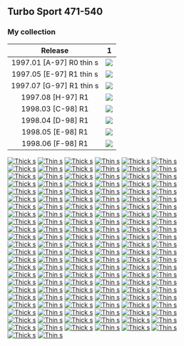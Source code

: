 ## Turbo Sport 471-540

### My collection

|         Release          |                                                             1                                                              |
|:------------------------:|:--------------------------------------------------------------------------------------------------------------------------:|
| 1997.01 [A-97] R0 thin s | [<img src='/collection/gum_wrappers/kent/turbo//missed_outer.png'>](/collection/gum_wrappers/kent/turbo//missed_outer.png) |
| 1997.05 [E-97] R1 thin s | [<img src='/collection/gum_wrappers/kent/turbo//missed_outer.png'>](/collection/gum_wrappers/kent/turbo//missed_outer.png) |
| 1997.07 [G-97] R1 thin s |    [<img src='thumbnails/outer/1997_07{G-97}[1]R1_thin_s/1.5.png'>](thumbnails/outer/1997_07{G-97}[1]R1_thin_s/1.5.png)    |
|    1997.08 [H-97] R1     |           [<img src='thumbnails/outer/1997_08{H-97}[1]R1/1.5.png'>](thumbnails/outer/1997_08{H-97}[1]R1/1.5.png)           |
|    1998.03 [C-98] R1     | [<img src='/collection/gum_wrappers/kent/turbo//missed_outer.png'>](/collection/gum_wrappers/kent/turbo//missed_outer.png) |
|    1998.04 [D-98] R1     |           [<img src='thumbnails/outer/1998_04{D-98}[1]R1/1.5.png'>](thumbnails/outer/1998_04{D-98}[1]R1/1.5.png)           |
|    1998.05 [E-98] R1     | [<img src='/collection/gum_wrappers/kent/turbo//missed_outer.png'>](/collection/gum_wrappers/kent/turbo//missed_outer.png) |
|    1998.06 [F-98] R1     | [<img src='/collection/gum_wrappers/kent/turbo//missed_outer.png'>](/collection/gum_wrappers/kent/turbo//missed_outer.png) |

<span style="display: inline-block;">
	<a href='thumbnails/inner/471.thick_s.5.png' title='Thick s'><img src='thumbnails/inner/471.thick_s.5.png' alt='Thick s'></a>
	<a href='thumbnails/inner/471.thin_s.4.png' title='Thin s'><img src='thumbnails/inner/471.thin_s.4.png' alt='Thin s'></a>
</span>
<span style="display: inline-block;">
	<a href='thumbnails/inner/472.thick_s.4.png' title='Thick s'><img src='thumbnails/inner/472.thick_s.4.png' alt='Thick s'></a>
	<a href='thumbnails/inner/472.thin_s.4.png' title='Thin s'><img src='thumbnails/inner/472.thin_s.4.png' alt='Thin s'></a>
</span>
<span style="display: inline-block;">
	<a href='thumbnails/inner/473.thick_s.4.png' title='Thick s'><img src='thumbnails/inner/473.thick_s.4.png' alt='Thick s'></a>
	<a href='thumbnails/inner/473.thin_s.5.png' title='Thin s'><img src='thumbnails/inner/473.thin_s.5.png' alt='Thin s'></a>
</span>
<span style="display: inline-block;">
	<a href='thumbnails/inner/474.thick_s.4.png' title='Thick s'><img src='thumbnails/inner/474.thick_s.4.png' alt='Thick s'></a>
	<a href='thumbnails/inner/474.thin_s.5.png' title='Thin s'><img src='thumbnails/inner/474.thin_s.5.png' alt='Thin s'></a>
</span>
<span style="display: inline-block;">
	<a href='thumbnails/inner/475.thick_s.5.png' title='Thick s'><img src='thumbnails/inner/475.thick_s.5.png' alt='Thick s'></a>
	<a href='thumbnails/inner/475.thin_s.5.png' title='Thin s'><img src='thumbnails/inner/475.thin_s.5.png' alt='Thin s'></a>
</span>
<span style="display: inline-block;">
	<a href='thumbnails/inner/476.thick_s.0.png' title='Thick s'><img src='thumbnails/inner/476.thick_s.0.png' alt='Thick s'></a>
	<a href='thumbnails/inner/476.thin_s.5.png' title='Thin s'><img src='thumbnails/inner/476.thin_s.5.png' alt='Thin s'></a>
</span>
<span style="display: inline-block;">
	<a href='thumbnails/inner/477.thick_s.5.png' title='Thick s'><img src='thumbnails/inner/477.thick_s.5.png' alt='Thick s'></a>
	<a href='thumbnails/inner/477.thin_s.5.png' title='Thin s'><img src='thumbnails/inner/477.thin_s.5.png' alt='Thin s'></a>
</span>
<span style="display: inline-block;">
	<a href='thumbnails/inner/478.thick_s.4.png' title='Thick s'><img src='thumbnails/inner/478.thick_s.4.png' alt='Thick s'></a>
	<a href='thumbnails/inner/478.thin_s.4.png' title='Thin s'><img src='thumbnails/inner/478.thin_s.4.png' alt='Thin s'></a>
</span>
<span style="display: inline-block;">
	<a href='thumbnails/inner/479.thick_s.4.png' title='Thick s'><img src='thumbnails/inner/479.thick_s.4.png' alt='Thick s'></a>
	<a href='thumbnails/inner/479.thin_s.5.png' title='Thin s'><img src='thumbnails/inner/479.thin_s.5.png' alt='Thin s'></a>
</span>
<span style="display: inline-block;">
	<a href='thumbnails/inner/480.thick_s.4.png' title='Thick s'><img src='thumbnails/inner/480.thick_s.4.png' alt='Thick s'></a>
	<a href='thumbnails/inner/480.thin_s.5.png' title='Thin s'><img src='thumbnails/inner/480.thin_s.5.png' alt='Thin s'></a>
</span>
<span style="display: inline-block;">
	<a href='thumbnails/inner/481.thick_s.4.png' title='Thick s'><img src='thumbnails/inner/481.thick_s.4.png' alt='Thick s'></a>
	<a href='thumbnails/inner/481.thin_s.5.png' title='Thin s'><img src='thumbnails/inner/481.thin_s.5.png' alt='Thin s'></a>
</span>
<span style="display: inline-block;">
	<a href='thumbnails/inner/482.thick_s.5.png' title='Thick s'><img src='thumbnails/inner/482.thick_s.5.png' alt='Thick s'></a>
	<a href='thumbnails/inner/482.thin_s.5.png' title='Thin s'><img src='thumbnails/inner/482.thin_s.5.png' alt='Thin s'></a>
</span>
<span style="display: inline-block;">
	<a href='thumbnails/inner/483.thick_s.5.png' title='Thick s'><img src='thumbnails/inner/483.thick_s.5.png' alt='Thick s'></a>
	<a href='thumbnails/inner/483.thin_s.5.png' title='Thin s'><img src='thumbnails/inner/483.thin_s.5.png' alt='Thin s'></a>
</span>
<span style="display: inline-block;">
	<a href='thumbnails/inner/484.thick_s.5.png' title='Thick s'><img src='thumbnails/inner/484.thick_s.5.png' alt='Thick s'></a>
	<a href='thumbnails/inner/484.thin_s.4.png' title='Thin s'><img src='thumbnails/inner/484.thin_s.4.png' alt='Thin s'></a>
</span>
<span style="display: inline-block;">
	<a href='thumbnails/inner/485.thick_s.5.png' title='Thick s'><img src='thumbnails/inner/485.thick_s.5.png' alt='Thick s'></a>
	<a href='thumbnails/inner/485.thin_s.5.png' title='Thin s'><img src='thumbnails/inner/485.thin_s.5.png' alt='Thin s'></a>
</span>
<span style="display: inline-block;">
	<a href='thumbnails/inner/486.thick_s.4.png' title='Thick s'><img src='thumbnails/inner/486.thick_s.4.png' alt='Thick s'></a>
	<a href='thumbnails/inner/486.thin_s.5.png' title='Thin s'><img src='thumbnails/inner/486.thin_s.5.png' alt='Thin s'></a>
</span>
<span style="display: inline-block;">
	<a href='thumbnails/inner/487.thick_s.4.png' title='Thick s'><img src='thumbnails/inner/487.thick_s.4.png' alt='Thick s'></a>
	<a href='thumbnails/inner/487.thin_s.5.png' title='Thin s'><img src='thumbnails/inner/487.thin_s.5.png' alt='Thin s'></a>
</span>
<span style="display: inline-block;">
	<a href='thumbnails/inner/488.thick_s.5.png' title='Thick s'><img src='thumbnails/inner/488.thick_s.5.png' alt='Thick s'></a>
	<a href='thumbnails/inner/488.thin_s.5.png' title='Thin s'><img src='thumbnails/inner/488.thin_s.5.png' alt='Thin s'></a>
</span>
<span style="display: inline-block;">
	<a href='thumbnails/inner/489.thick_s.5.png' title='Thick s'><img src='thumbnails/inner/489.thick_s.5.png' alt='Thick s'></a>
	<a href='thumbnails/inner/489.thin_s.5.png' title='Thin s'><img src='thumbnails/inner/489.thin_s.5.png' alt='Thin s'></a>
</span>
<span style="display: inline-block;">
	<a href='thumbnails/inner/490.thick_s.5.png' title='Thick s'><img src='thumbnails/inner/490.thick_s.5.png' alt='Thick s'></a>
	<a href='thumbnails/inner/490.thin_s.5.png' title='Thin s'><img src='thumbnails/inner/490.thin_s.5.png' alt='Thin s'></a>
</span>
<span style="display: inline-block;">
	<a href='thumbnails/inner/491.thick_s.5.png' title='Thick s'><img src='thumbnails/inner/491.thick_s.5.png' alt='Thick s'></a>
	<a href='thumbnails/inner/491.thin_s.4.png' title='Thin s'><img src='thumbnails/inner/491.thin_s.4.png' alt='Thin s'></a>
</span>
<span style="display: inline-block;">
	<a href='thumbnails/inner/492.thick_s.5.png' title='Thick s'><img src='thumbnails/inner/492.thick_s.5.png' alt='Thick s'></a>
	<a href='thumbnails/inner/492.thin_s.5.png' title='Thin s'><img src='thumbnails/inner/492.thin_s.5.png' alt='Thin s'></a>
</span>
<span style="display: inline-block;">
	<a href='thumbnails/inner/493.thick_s.4.png' title='Thick s'><img src='thumbnails/inner/493.thick_s.4.png' alt='Thick s'></a>
	<a href='thumbnails/inner/493.thin_s.5.png' title='Thin s'><img src='thumbnails/inner/493.thin_s.5.png' alt='Thin s'></a>
</span>
<span style="display: inline-block;">
	<a href='thumbnails/inner/494.thick_s.5.png' title='Thick s'><img src='thumbnails/inner/494.thick_s.5.png' alt='Thick s'></a>
	<a href='thumbnails/inner/494.thin_s.5.png' title='Thin s'><img src='thumbnails/inner/494.thin_s.5.png' alt='Thin s'></a>
</span>
<span style="display: inline-block;">
	<a href='thumbnails/inner/495.thick_s.4.png' title='Thick s'><img src='thumbnails/inner/495.thick_s.4.png' alt='Thick s'></a>
	<a href='thumbnails/inner/495.thin_s.5.png' title='Thin s'><img src='thumbnails/inner/495.thin_s.5.png' alt='Thin s'></a>
</span>
<span style="display: inline-block;">
	<a href='thumbnails/inner/496.thick_s.5.png' title='Thick s'><img src='thumbnails/inner/496.thick_s.5.png' alt='Thick s'></a>
	<a href='thumbnails/inner/496.thin_s.5.png' title='Thin s'><img src='thumbnails/inner/496.thin_s.5.png' alt='Thin s'></a>
</span>
<span style="display: inline-block;">
	<a href='thumbnails/inner/497.thick_s.0.png' title='Thick s'><img src='thumbnails/inner/497.thick_s.0.png' alt='Thick s'></a>
	<a href='thumbnails/inner/497.thin_s.5.png' title='Thin s'><img src='thumbnails/inner/497.thin_s.5.png' alt='Thin s'></a>
</span>
<span style="display: inline-block;">
	<a href='thumbnails/inner/498.thick_s.5.png' title='Thick s'><img src='thumbnails/inner/498.thick_s.5.png' alt='Thick s'></a>
	<a href='thumbnails/inner/498.thin_s.5.png' title='Thin s'><img src='thumbnails/inner/498.thin_s.5.png' alt='Thin s'></a>
</span>
<span style="display: inline-block;">
	<a href='thumbnails/inner/499.thick_s.4.png' title='Thick s'><img src='thumbnails/inner/499.thick_s.4.png' alt='Thick s'></a>
	<a href='thumbnails/inner/499.thin_s.5.png' title='Thin s'><img src='thumbnails/inner/499.thin_s.5.png' alt='Thin s'></a>
</span>
<span style="display: inline-block;">
	<a href='thumbnails/inner/500.thick_s.5.png' title='Thick s'><img src='thumbnails/inner/500.thick_s.5.png' alt='Thick s'></a>
	<a href='thumbnails/inner/500.thin_s.5.png' title='Thin s'><img src='thumbnails/inner/500.thin_s.5.png' alt='Thin s'></a>
</span>
<span style="display: inline-block;">
	<a href='thumbnails/inner/501.thick_s.5.png' title='Thick s'><img src='thumbnails/inner/501.thick_s.5.png' alt='Thick s'></a>
	<a href='thumbnails/inner/501.thin_s.4.png' title='Thin s'><img src='thumbnails/inner/501.thin_s.4.png' alt='Thin s'></a>
</span>
<span style="display: inline-block;">
	<a href='thumbnails/inner/502.thick_s.5.png' title='Thick s'><img src='thumbnails/inner/502.thick_s.5.png' alt='Thick s'></a>
	<a href='thumbnails/inner/502.thin_s.5.png' title='Thin s'><img src='thumbnails/inner/502.thin_s.5.png' alt='Thin s'></a>
</span>
<span style="display: inline-block;">
	<a href='thumbnails/inner/503.thick_s.5.png' title='Thick s'><img src='thumbnails/inner/503.thick_s.5.png' alt='Thick s'></a>
	<a href='thumbnails/inner/503.thin_s.5.png' title='Thin s'><img src='thumbnails/inner/503.thin_s.5.png' alt='Thin s'></a>
</span>
<span style="display: inline-block;">
	<a href='thumbnails/inner/504.thick_s.5.png' title='Thick s'><img src='thumbnails/inner/504.thick_s.5.png' alt='Thick s'></a>
	<a href='thumbnails/inner/504.thin_s.5.png' title='Thin s'><img src='thumbnails/inner/504.thin_s.5.png' alt='Thin s'></a>
</span>
<span style="display: inline-block;">
	<a href='thumbnails/inner/505.thick_s.5.png' title='Thick s'><img src='thumbnails/inner/505.thick_s.5.png' alt='Thick s'></a>
	<a href='thumbnails/inner/505.thin_s.5.png' title='Thin s'><img src='thumbnails/inner/505.thin_s.5.png' alt='Thin s'></a>
</span>
<span style="display: inline-block;">
	<a href='thumbnails/inner/506.thick_s.5.png' title='Thick s'><img src='thumbnails/inner/506.thick_s.5.png' alt='Thick s'></a>
	<a href='thumbnails/inner/506.thin_s.4.png' title='Thin s'><img src='thumbnails/inner/506.thin_s.4.png' alt='Thin s'></a>
</span>
<span style="display: inline-block;">
	<a href='thumbnails/inner/507.thick_s.5.png' title='Thick s'><img src='thumbnails/inner/507.thick_s.5.png' alt='Thick s'></a>
	<a href='thumbnails/inner/507.thin_s.4.png' title='Thin s'><img src='thumbnails/inner/507.thin_s.4.png' alt='Thin s'></a>
</span>
<span style="display: inline-block;">
	<a href='thumbnails/inner/508.thick_s.0.png' title='Thick s'><img src='thumbnails/inner/508.thick_s.0.png' alt='Thick s'></a>
	<a href='thumbnails/inner/508.thin_s.5.png' title='Thin s'><img src='thumbnails/inner/508.thin_s.5.png' alt='Thin s'></a>
</span>
<span style="display: inline-block;">
	<a href='thumbnails/inner/509.thick_s.5.png' title='Thick s'><img src='thumbnails/inner/509.thick_s.5.png' alt='Thick s'></a>
	<a href='thumbnails/inner/509.thin_s.5.png' title='Thin s'><img src='thumbnails/inner/509.thin_s.5.png' alt='Thin s'></a>
</span>
<span style="display: inline-block;">
	<a href='thumbnails/inner/510.thick_s.5.png' title='Thick s'><img src='thumbnails/inner/510.thick_s.5.png' alt='Thick s'></a>
	<a href='thumbnails/inner/510.thin_s.5.png' title='Thin s'><img src='thumbnails/inner/510.thin_s.5.png' alt='Thin s'></a>
</span>
<span style="display: inline-block;">
	<a href='thumbnails/inner/511.thick_s.5.png' title='Thick s'><img src='thumbnails/inner/511.thick_s.5.png' alt='Thick s'></a>
	<a href='thumbnails/inner/511.thin_s.5.png' title='Thin s'><img src='thumbnails/inner/511.thin_s.5.png' alt='Thin s'></a>
</span>
<span style="display: inline-block;">
	<a href='thumbnails/inner/512.thick_s.5.png' title='Thick s'><img src='thumbnails/inner/512.thick_s.5.png' alt='Thick s'></a>
	<a href='thumbnails/inner/512.thin_s.5.png' title='Thin s'><img src='thumbnails/inner/512.thin_s.5.png' alt='Thin s'></a>
</span>
<span style="display: inline-block;">
	<a href='thumbnails/inner/513.thick_s.4.png' title='Thick s'><img src='thumbnails/inner/513.thick_s.4.png' alt='Thick s'></a>
	<a href='thumbnails/inner/513.thin_s.5.png' title='Thin s'><img src='thumbnails/inner/513.thin_s.5.png' alt='Thin s'></a>
</span>
<span style="display: inline-block;">
	<a href='thumbnails/inner/514.thick_s.5.png' title='Thick s'><img src='thumbnails/inner/514.thick_s.5.png' alt='Thick s'></a>
	<a href='thumbnails/inner/514.thin_s.5.png' title='Thin s'><img src='thumbnails/inner/514.thin_s.5.png' alt='Thin s'></a>
</span>
<span style="display: inline-block;">
	<a href='thumbnails/inner/515.thick_s.5.png' title='Thick s'><img src='thumbnails/inner/515.thick_s.5.png' alt='Thick s'></a>
	<a href='thumbnails/inner/515.thin_s.5.png' title='Thin s'><img src='thumbnails/inner/515.thin_s.5.png' alt='Thin s'></a>
</span>
<span style="display: inline-block;">
	<a href='thumbnails/inner/516.thick_s.5.png' title='Thick s'><img src='thumbnails/inner/516.thick_s.5.png' alt='Thick s'></a>
	<a href='thumbnails/inner/516.thin_s.5.png' title='Thin s'><img src='thumbnails/inner/516.thin_s.5.png' alt='Thin s'></a>
</span>
<span style="display: inline-block;">
	<a href='thumbnails/inner/517.thick_s.5.png' title='Thick s'><img src='thumbnails/inner/517.thick_s.5.png' alt='Thick s'></a>
	<a href='thumbnails/inner/517.thin_s.5.png' title='Thin s'><img src='thumbnails/inner/517.thin_s.5.png' alt='Thin s'></a>
</span>
<span style="display: inline-block;">
	<a href='thumbnails/inner/518.thick_s.5.png' title='Thick s'><img src='thumbnails/inner/518.thick_s.5.png' alt='Thick s'></a>
	<a href='thumbnails/inner/518.thin_s.4.png' title='Thin s'><img src='thumbnails/inner/518.thin_s.4.png' alt='Thin s'></a>
</span>
<span style="display: inline-block;">
	<a href='thumbnails/inner/519.thick_s.5.png' title='Thick s'><img src='thumbnails/inner/519.thick_s.5.png' alt='Thick s'></a>
	<a href='thumbnails/inner/519.thin_s.4.png' title='Thin s'><img src='thumbnails/inner/519.thin_s.4.png' alt='Thin s'></a>
</span>
<span style="display: inline-block;">
	<a href='thumbnails/inner/520.thick_s.5.png' title='Thick s'><img src='thumbnails/inner/520.thick_s.5.png' alt='Thick s'></a>
	<a href='thumbnails/inner/520.thin_s.5.png' title='Thin s'><img src='thumbnails/inner/520.thin_s.5.png' alt='Thin s'></a>
</span>
<span style="display: inline-block;">
	<a href='thumbnails/inner/521.thick_s.0.png' title='Thick s'><img src='thumbnails/inner/521.thick_s.0.png' alt='Thick s'></a>
	<a href='thumbnails/inner/521.thin_s.5.png' title='Thin s'><img src='thumbnails/inner/521.thin_s.5.png' alt='Thin s'></a>
</span>
<span style="display: inline-block;">
	<a href='thumbnails/inner/522.thick_s.5.png' title='Thick s'><img src='thumbnails/inner/522.thick_s.5.png' alt='Thick s'></a>
	<a href='thumbnails/inner/522.thin_s.5.png' title='Thin s'><img src='thumbnails/inner/522.thin_s.5.png' alt='Thin s'></a>
</span>
<span style="display: inline-block;">
	<a href='thumbnails/inner/523.thick_s.5.png' title='Thick s'><img src='thumbnails/inner/523.thick_s.5.png' alt='Thick s'></a>
	<a href='thumbnails/inner/523.thin_s.5.png' title='Thin s'><img src='thumbnails/inner/523.thin_s.5.png' alt='Thin s'></a>
</span>
<span style="display: inline-block;">
	<a href='thumbnails/inner/524.thick_s.5.png' title='Thick s'><img src='thumbnails/inner/524.thick_s.5.png' alt='Thick s'></a>
	<a href='thumbnails/inner/524.thin_s.5.png' title='Thin s'><img src='thumbnails/inner/524.thin_s.5.png' alt='Thin s'></a>
</span>
<span style="display: inline-block;">
	<a href='thumbnails/inner/525.thick_s.5.png' title='Thick s'><img src='thumbnails/inner/525.thick_s.5.png' alt='Thick s'></a>
	<a href='thumbnails/inner/525.thin_s.5.png' title='Thin s'><img src='thumbnails/inner/525.thin_s.5.png' alt='Thin s'></a>
</span>
<span style="display: inline-block;">
	<a href='thumbnails/inner/526.thick_s.5.png' title='Thick s'><img src='thumbnails/inner/526.thick_s.5.png' alt='Thick s'></a>
	<a href='thumbnails/inner/526.thin_s.5.png' title='Thin s'><img src='thumbnails/inner/526.thin_s.5.png' alt='Thin s'></a>
</span>
<span style="display: inline-block;">
	<a href='thumbnails/inner/527.thick_s.5.png' title='Thick s'><img src='thumbnails/inner/527.thick_s.5.png' alt='Thick s'></a>
	<a href='thumbnails/inner/527.thin_s.5.png' title='Thin s'><img src='thumbnails/inner/527.thin_s.5.png' alt='Thin s'></a>
</span>
<span style="display: inline-block;">
	<a href='thumbnails/inner/528.thick_s.5.png' title='Thick s'><img src='thumbnails/inner/528.thick_s.5.png' alt='Thick s'></a>
	<a href='thumbnails/inner/528.thin_s.5.png' title='Thin s'><img src='thumbnails/inner/528.thin_s.5.png' alt='Thin s'></a>
</span>
<span style="display: inline-block;">
	<a href='thumbnails/inner/529.thick_s.4.png' title='Thick s'><img src='thumbnails/inner/529.thick_s.4.png' alt='Thick s'></a>
	<a href='thumbnails/inner/529.thin_s.5.png' title='Thin s'><img src='thumbnails/inner/529.thin_s.5.png' alt='Thin s'></a>
</span>
<span style="display: inline-block;">
	<a href='thumbnails/inner/530.thick_s.5.png' title='Thick s'><img src='thumbnails/inner/530.thick_s.5.png' alt='Thick s'></a>
	<a href='thumbnails/inner/530.thin_s.5.png' title='Thin s'><img src='thumbnails/inner/530.thin_s.5.png' alt='Thin s'></a>
</span>
<span style="display: inline-block;">
	<a href='thumbnails/inner/531.thick_s.4.png' title='Thick s'><img src='thumbnails/inner/531.thick_s.4.png' alt='Thick s'></a>
	<a href='thumbnails/inner/531.thin_s.5.png' title='Thin s'><img src='thumbnails/inner/531.thin_s.5.png' alt='Thin s'></a>
</span>
<span style="display: inline-block;">
	<a href='thumbnails/inner/532.thick_s.0.png' title='Thick s'><img src='thumbnails/inner/532.thick_s.0.png' alt='Thick s'></a>
	<a href='thumbnails/inner/532.thin_s.5.png' title='Thin s'><img src='thumbnails/inner/532.thin_s.5.png' alt='Thin s'></a>
</span>
<span style="display: inline-block;">
	<a href='thumbnails/inner/533.thick_s.5.png' title='Thick s'><img src='thumbnails/inner/533.thick_s.5.png' alt='Thick s'></a>
	<a href='thumbnails/inner/533.thin_s.5.png' title='Thin s'><img src='thumbnails/inner/533.thin_s.5.png' alt='Thin s'></a>
</span>
<span style="display: inline-block;">
	<a href='thumbnails/inner/534.thick_s.5.png' title='Thick s'><img src='thumbnails/inner/534.thick_s.5.png' alt='Thick s'></a>
	<a href='thumbnails/inner/534.thin_s.5.png' title='Thin s'><img src='thumbnails/inner/534.thin_s.5.png' alt='Thin s'></a>
</span>
<span style="display: inline-block;">
	<a href='thumbnails/inner/535.thick_s.5.png' title='Thick s'><img src='thumbnails/inner/535.thick_s.5.png' alt='Thick s'></a>
	<a href='thumbnails/inner/535.thin_s.5.png' title='Thin s'><img src='thumbnails/inner/535.thin_s.5.png' alt='Thin s'></a>
</span>
<span style="display: inline-block;">
	<a href='thumbnails/inner/536.thick_s.4.png' title='Thick s'><img src='thumbnails/inner/536.thick_s.4.png' alt='Thick s'></a>
	<a href='thumbnails/inner/536.thin_s.4.png' title='Thin s'><img src='thumbnails/inner/536.thin_s.4.png' alt='Thin s'></a>
</span>
<span style="display: inline-block;">
	<a href='thumbnails/inner/537.thick_s.4.png' title='Thick s'><img src='thumbnails/inner/537.thick_s.4.png' alt='Thick s'></a>
	<a href='thumbnails/inner/537.thin_s.5.png' title='Thin s'><img src='thumbnails/inner/537.thin_s.5.png' alt='Thin s'></a>
</span>
<span style="display: inline-block;">
	<a href='thumbnails/inner/538.thick_s.5.png' title='Thick s'><img src='thumbnails/inner/538.thick_s.5.png' alt='Thick s'></a>
	<a href='thumbnails/inner/538.thin_s.5.png' title='Thin s'><img src='thumbnails/inner/538.thin_s.5.png' alt='Thin s'></a>
</span>
<span style="display: inline-block;">
	<a href='thumbnails/inner/539.thick_s.3.png' title='Thick s'><img src='thumbnails/inner/539.thick_s.3.png' alt='Thick s'></a>
	<a href='thumbnails/inner/539.thin_s.5.png' title='Thin s'><img src='thumbnails/inner/539.thin_s.5.png' alt='Thin s'></a>
</span>
<span style="display: inline-block;">
	<a href='thumbnails/inner/540.thick_s.5.png' title='Thick s'><img src='thumbnails/inner/540.thick_s.5.png' alt='Thick s'></a>
	<a href='thumbnails/inner/540.thin_s.5.png' title='Thin s'><img src='thumbnails/inner/540.thin_s.5.png' alt='Thin s'></a>
</span>

